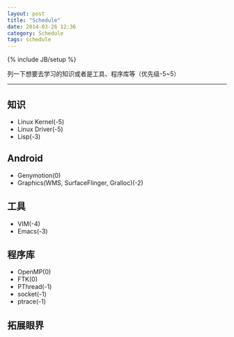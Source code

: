 ```yaml
---
layout: post
title: "Schedule"
date: 2014-03-26 12:36
category: Schedule
tags: schedule
---
```

{% include JB/setup %}

列一下想要去学习的知识或者是工具、程序库等（优先级-5~5）

------

## 知识

* Linux Kernel(-5)
* Linux Driver(-5)
* Lisp(-3)

## Android

* Genymotion(0)
* Graphics(WMS, SurfaceFlinger, Gralloc)(-2)

## 工具

* VIM(-4)
* Emacs(-3)

## 程序库

* OpenMP(0)
* FTK(0)
* PThread(-1)
* socket(-1)
* ptrace(-1)

## 拓展眼界
